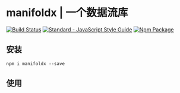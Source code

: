 # manifoldx | 一个数据流库

[![Build Status](https://travis-ci.org/yusangeng/manifoldx.svg?branch=master)](https://travis-ci.org/yusangeng/manifoldx) [![Standard - JavaScript Style Guide](https://img.shields.io/badge/code_style-standard-brightgreen.svg)](https://standardjs.com) [![Npm Package](https://badge.fury.io/js/manifoldx.svg)](https://www.npmjs.com/package/manifoldx)

##  安装

``` shell
npm i manifoldx --save
```
## 使用

